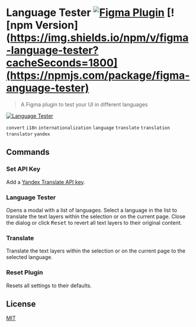 # Language Tester [![Figma Plugin](https://img.shields.io/badge/figma-Language%20Tester-yellow?cacheSeconds=1800)](https://figma.com/c/plugin/767379122107077581/Language-Tester) [![npm Version](https://img.shields.io/npm/v/figma-language-tester?cacheSeconds=1800](https://npmjs.com/package/figma-anguage-tester)

> A Figma plugin to test your UI in different languages

[![Language Tester](https://raw.githubusercontent.com/yuanqing/figma-plugins/master/packages/figma-language-tester/media/cover.png)](https://figma.com/c/plugin/767379122107077581/Language-Tester)

`convert` `i18n` `internationalization` `language` `translate` `translation` `translator` `yandex`

## Commands

### Set API Key

Add a [Yandex Translate API key](https://translate.yandex.com/developers/keys).

### Language Tester

Opens a modal with a list of languages. Select a language in the list to translate the text layers within the selection or on the current page. Close the dialog or click <kbd>Reset</kbd> to revert all text layers to their original content.

### Translate

Translate the text layers within the selection or on the current page to the selected language.

### Reset Plugin

Resets all settings to their defaults.

## License

[MIT](/LICENSE.md)

